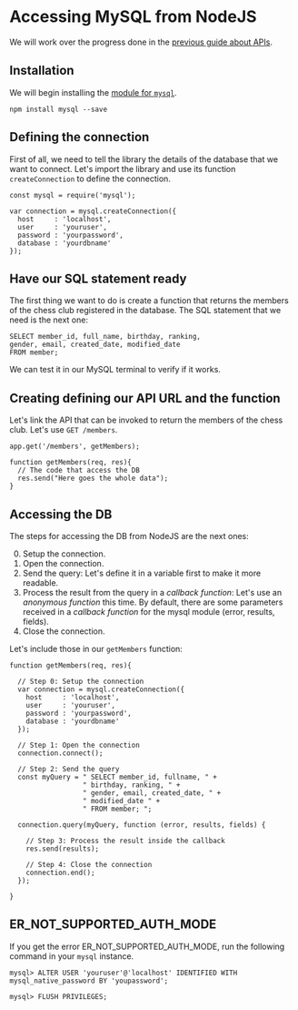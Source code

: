 # Accessing MySQL from NodeJS

We will work over the progress done in the [previous guide about APIs](./api_101.md).

## Installation

We will begin installing the [module for `mysql`](https://www.npmjs.com/package/mysql).

```
npm install mysql --save
```

## Defining the connection

First of all, we need to tell the library the details of the database that we want to connect. Let's import the library and use its function `createConnection` to define the connection.

```
const mysql = require('mysql');

var connection = mysql.createConnection({
  host     : 'localhost',
  user     : 'youruser',
  password : 'yourpassword',
  database : 'yourdbname'
});
```

## Have our SQL statement ready

The first thing we want to do is create a function that returns the members of the chess club registered in the database. The SQL statement that we need is the next one:

```
SELECT member_id, full_name, birthday, ranking,
gender, email, created_date, modified_date
FROM member; 
```

We can test it in our MySQL terminal to verify if it works.

## Creating defining our API URL and the function

Let's link the API that can be invoked to return the members of the chess club. Let's use `GET /members`.

```
app.get('/members', getMembers);

function getMembers(req, res){
  // The code that access the DB
  res.send("Here goes the whole data");
}
```

## Accessing the DB

The steps for accessing the DB from NodeJS are the next ones:

0. Setup the connection.
1. Open the connection.
2. Send the query: Let's define it in a variable first to make it more readable.
3. Process the result from the query in a *callback function*: Let's use an *anonymous function* this time. By default, there are some parameters received in a *callback function* for the mysql module (error, results, fields).
4. Close the connection.

Let's include those in our `getMembers` function:

```
function getMembers(req, res){
  
  // Step 0: Setup the connection
  var connection = mysql.createConnection({
    host     : 'localhost',
    user     : 'youruser',
    password : 'yourpassword',
    database : 'yourdbname'
  });

  // Step 1: Open the connection
  connection.connect();

  // Step 2: Send the query
  const myQuery = " SELECT member_id, fullname, " +
                  " birthday, ranking, " +
                  " gender, email, created_date, " +
                  " modified_date " +
                  " FROM member; ";

  connection.query(myQuery, function (error, results, fields) {
    
    // Step 3: Process the result inside the callback
    res.send(results);

    // Step 4: Close the connection
    connection.end();
  });

}
```

## ER_NOT_SUPPORTED_AUTH_MODE

If you get the error ER_NOT_SUPPORTED_AUTH_MODE, run the following command in your `mysql` instance.

```
mysql> ALTER USER 'youruser'@'localhost' IDENTIFIED WITH mysql_native_password BY 'youpassword';

mysql> FLUSH PRIVILEGES;
```

